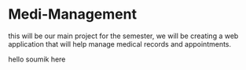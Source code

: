 # Medi-Management

this will be our main project for the semester, we will be creating a web application that will help manage medical records and appointments.

hello soumik here